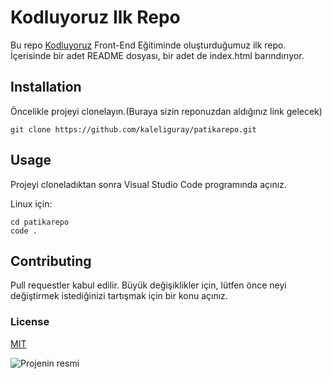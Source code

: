 # Kodluyoruz Ilk Repo

Bu repo [Kodluyoruz](https://courses.kodluyoruz.org) Front-End Eğitiminde oluşturduğumuz ilk repo. İçerisinde bir adet README dosyası, bir adet de index.html barındırıyor.



## Installation

Öncelikle projeyi clonelayın.(Buraya sizin reponuzdan aldığınız link gelecek)

` git clone https://github.com/kaleliguray/patikarepo.git `



## Usage

Projeyi cloneladıktan sonra Visual Studio Code programında açınız.

Linux için:

```
cd patikarepo
code .
```



## Contributing

Pull requestler kabul edilir. Büyük değişiklikler için, lütfen önce neyi değiştirmek istediğinizi tartışmak için bir konu açınız.



### License

[MIT]()



![Projenin resmi](https://media.kommunity.com/communities/kodluyoruz/17637/27971846_748761281998348_2999043640998413504_n.png?p=community-800)